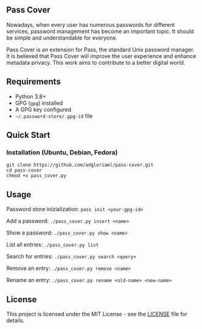 ## Pass Cover
Nowadays, when every user has numerous passwords for different services, password management has become an important topic. It should be simple and understandable for everyone.

Pass Cover is an extension for Pass, the standard Unix password manager. It is believed that Pass Cover will improve the user experience and enhance metadata privacy. This work aims to contribute to a better digital world.

## Requirements

- Python 3.8+
- GPG (`gpg`) installed
- A GPG key configured
- `~/.password-store/.gpg-id` file

## Quick Start
### Installation (Ubuntu, Debian, Fedora)
```
git clone https://github.com/adgloriaml/pass-cover.git
cd pass-cover
chmod +x pass_cover.py
```

## Usage

Password store inizialization: 
```pass init <your-gpg-id>```

Add a password:
```./pass_cover.py insert <name>```

Show a password:
```./pass_cover.py show <name>```

List all entries:
```./pass_cover.py list```

Search for entries:
```./pass_cover.py search <query>```

Remove an entry:
```./pass_cover.py remove <name>```

Rename an entry: 
```./pass_cover.py rename <old-name> <new-name>```

## License

This project is licensed under the MIT License - see the [LICENSE](./LICENSE.txt) file for details.
